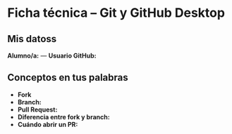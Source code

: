 # Ficha técnica – Git y GitHub Desktop

## Mis datoss
**Alumno/a:**  — **Usuario GitHub:** 

## Conceptos en tus palabras
- **Fork**
- **Branch:**
- **Pull Request:** 
- **Diferencia entre fork y branch:**
- **Cuándo abrir un PR:**